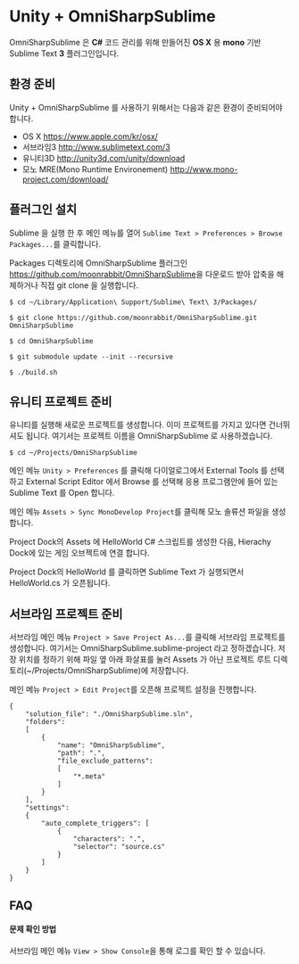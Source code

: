 Unity + OmniSharpSublime
========================
OmniSharpSublime 은 **C#** 코드 관리를 위해 만들어진 **OS X** 용 **mono** 기반 Sublime Text **3** 플러그인입니다.

환경 준비
---------
Unity + OmniSharpSublime 를 사용하기 위해서는 다음과 같은 환경이 준비되어야 합니다.

* OS X <https://www.apple.com/kr/osx/>
* 서브라임3 <http://www.sublimetext.com/3>
* 유니티3D  <http://unity3d.com/unity/download>
* 모노 MRE(Mono Runtime Environement) <http://www.mono-project.com/download/>


플러그인 설치
-------------
Sublime 을 실행 한 후 메인 메뉴를 열어 `Sublime Text > Preferences > Browse Packages...`를 클릭합니다.

Packages 디렉토리에 OmniSharpSublime 플러그인<https://github.com/moonrabbit/OmniSharpSublime>을 다운로드 받아 압축을 해제하거나 직접 git clone 을 실행합니다.

    $ cd ~/Library/Application\ Support/Sublime\ Text\ 3/Packages/

    $ git clone https://github.com/moonrabbit/OmniSharpSublime.git OmniSharpSublime

    $ cd OmniSharpSublime

    $ git submodule update --init --recursive

    $ ./build.sh

  
유니티 프로젝트 준비
--------------------
유니티를 실행해 새로운 프로젝트를 생성합니다. 이미 프로젝트를 가지고 있다면 건너뛰셔도 됩니다. 여기서는 프로젝트 이름을 OmniSharpSublime 로 사용하겠습니다.

    $ cd ~/Projects/OmniSharpSublime 

메인 메뉴 `Unity > Preferences` 를 클릭해 다이얼로그에서 External Tools 를 선택하고 External Script Editor 에서 Browse 를 선택해 응용 프로그램안에 들어 있는 Sublime Text 를 Open 합니다.

메인 메뉴 `Assets > Sync MonoDevelop Project`를 클릭해 모노 솔류션 파일을 생성합니다. 

Project Dock의 Assets 에 HelloWorld C# 스크립트를 생성한 다음, Hierachy Dock에 있는 게임 오브젝트에 연결 합니다.

Project Dock의 HelloWorld 를 클릭하면 Sublime Text 가 실행되면서 HelloWorld.cs 가 오픈됩니다.


서브라임 프로젝트 준비
----------------------
서브라임 메인 메뉴 `Project > Save Project As...`를 클릭해 서브라임 프로젝트를 생성합니다. 여기서는 OmniSharpSublime.sublime-project 라고 정하겠습니다. 저장 위치를 정하기 위해 파일 옆 아래 화살표를 눌러 Assets 가 아닌 프로젝트 루트 디렉토리(~/Projects/OmniSharpSublime)에 저장합니다.

메인 메뉴 `Project > Edit Project`를 오픈해 프로젝트 설정을 진행합니다.

    {
        "solution_file": "./OmniSharpSublime.sln",
        "folders":
        [
            {
                "name": "OmniSharpSublime",
                "path": ".",
                "file_exclude_patterns":
                [
                    "*.meta"
                ]
            }
        ],
        "settings":
        {
            "auto_complete_triggers": [
                {
                    "characters": ".", 
                    "selector": "source.cs"
                }
            ]
        }
    }

FAQ
---

#### 문제 확인 방법

서브라임 메인 메뉴 `View > Show Console`을 통해 로그를 확인 할 수 있습니다.


